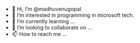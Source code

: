 - 👋 Hi, I’m @madhuvenugopal
- 👀 I’m interested in programming in microsoft tech.
- 🌱 I’m currently learning ...
- 💞️ I’m looking to collaborate on ...
- 📫 How to reach me ...

<!---
madhuvenugopal/madhuvenugopal is a ✨ special ✨ repository because its `README.md` (this file) appears on your GitHub profile.
You can click the Preview link to take a look at your changes.
--->
